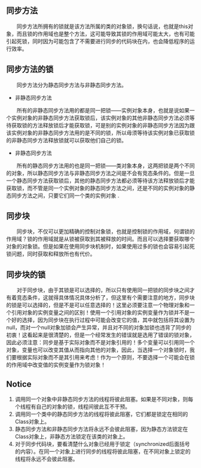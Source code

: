 ## 同步方法
&#8195;&#8195;同步方法所拥有的锁就是该方法所属的类的对象锁，换句话说，也就是this对象，而且锁的作用域也是整个方法，这可能导致其锁的作用域可能太大，也有可能引起死锁，同时因为可能包含了不需要进行同步的代码块在内，也会降低程序的运行效率。

## 同步方法的锁

&#8195;&#8195;同步方法分为静态同步方法与非静态同步方法。      
- 非静态同步方法
 
&#8195;&#8195;所有的非静态同步方法用的都是同一把锁——实例对象本身，也就是说如果一个实例对象的非静态同步方法获取锁后，该实例对象的其他非静态同步方法必须等待获取锁的方法释放锁后才能获取锁，可是别的实例对象的非静态同步方法因为跟该实例对象的非静态同步方法用的是不同的锁，所以毋须等待该实例对象已获取锁的非静态同步方法释放锁就可以获取他们自己的锁。 
- 非静态同步方法

&#8195;&#8195;所有的静态同步方法用的也是同一把锁——类对象本身，这两把锁是两个不同的对象，所以静态同步方法与非静态同步方法之间是不会有竞态条件的。但是一旦一个静态同步方法获取锁后，其他的静态同步方法都必须等待该方法释放锁后才能获取锁，而不管是同一个实例对象的静态同步方法之间，还是不同的实例对象的静态同步方法之间，只要它们同一个类的实例对象 .

## 同步块
&#8195;&#8195;同步块，不仅可以更加精确的控制对象锁，也就是控制锁的作用域，何谓锁的作用域？锁的作用域就是从锁被获取到其被释放的时间。而且可以选择要获取哪个对象的对象锁。但是如果在使用同步块机制时，如果使用过多的锁也会容易引起死锁问题，同时获取和释放所也有代价。
## 同步块的锁
&#8195;&#8195;对于同步块，由于其锁是可以选择的，所以只有使用同一把锁的同步块之间才有着竞态条件，这就得具体情况具体分析了，但这里有个需要注意的地方，同步块的锁是可以选择的，但是不是可以任意选择的！这里必须要注意一个物理对象和一个引用对象的实例变量之间的区别！使用一个引用对象的实例变量作为锁并不是一个好的选择，因为同步块在执行过程中可能会改变它的值，其中就包括将其设置为null，而对一个null对象加锁会产生异常，并且对不同的对象加锁也违背了同步的初衷！这看起来是很清楚的，但是一个经常发生的错误就是选用了错误的锁对象，因此必须注意：同步是基于实际对象而不是对象引用的！多个变量可以引用同一个对象，变量也可以改变其值从而指向其他的对象，因此，当选择一个对象锁时，我们要根据实际对象而不是其引用来考虑！作为一个原则，不要选择一个可能会在锁的作用域中改变值的实例变量作为锁对象！

## Notice
1. 调用同一个对象中非静态同步方法的线程将彼此阻塞。如果是不同对象，则每个线程有自己的对象的锁，线程间彼此互不干预。
2. 调用同一个类中的静态同步方法的线程将彼此阻塞，它们都是锁定在相同的Class对象上。
3. 静态同步方法和非静态同步方法将永远不会彼此阻塞，因为静态方法锁定在Class对象上，非静态方法锁定在该类的对象上。 
4. 对于同步代码块，要看清楚什么对象已经用于锁定（synchronized后面括号的内容）。在同一个对象上进行同步的线程将彼此阻塞，在不同对象上锁定的线程将永远不会彼此阻塞。

